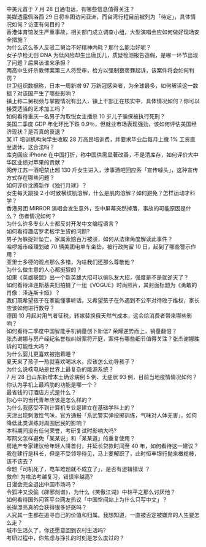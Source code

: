 中美元首于 7 月 28 日通电话，有哪些信息值得关注？  
美媒透露佩洛西 29 日将率团访问亚洲，而台湾行程目前被列为「待定」，具体情况如何？访亚有何目的？  
香港体育馆发生严重事故，相关部门成立调查小组，大型演唱会应如何做好现场安全措施？  
为什么这么多人反驳二舅治不好精神内耗？那什么能治好呢？  
女子孕检无创 DNA 为低风险却生出唐氏儿，质疑检测报告造假，是哪一环节出现了问题？后果该谁来承担？  
两高中生奸杀教师案第三人将受审，检方以强制猥亵罪起诉，该案件将会如何判罚？  
世卫组织数据称，日本一周新增 97 万新冠感染者，为全球最多，如何解读这一数据？对该国产生了哪些影响？  
镇上称二舅视频与掌握情况有出入，镇上干部正在核实中，具体情况如何？你可以接受适当的艺术加工吗？  
如何看待重庆一名男子为取悦女主播杀 10 岁儿子骗保被执行死刑？  
美国二季度 GDP 年化环比下跌 0.9％，但就业市场表现强劲，该如何评估美国经济现状？是否真的衰退？  
某 IT 培训机构向学生收取 28 万高昂培训费，并要求毕业后每月上缴 1% 工资直至退休，这合法吗？  
库克回应 iPhone 在中国打折，称中国供需显著改善，不是清库存，如何评价大中华区业绩对苹果的贡献？  
网传江苏一酒吧禁止超 130 斤女生进入，涉事酒吧回应系「宣传噱头」，这种宣传方式存在哪些问题？  
如何评价沈腾新作《独行月球》？  
女生每天跳操 2 小时致横纹肌溶解，什么是肌肉溶解？如何避免？怎样运动才科学？  
香港男团 MIRROR 演唱会发生意外，空中屏幕突然掉落，事故的可能原因是什么？ 伤者情况如何？  
为什么许多专业人士都反对开发中文编程语言？  
如何看待趣店罗老板学生贷的问题?  
男子为躲捉奸坠亡，家属索赔百万被驳，如何从法律角度解读此事件？  
哈啰城市经理划破 70 辆美团电单车坐垫，被行政拘留 10 日，起到了哪些警示作用？  
亚里士多德的观点那么多错，为啥我们还那么尊敬他？  
为什么做生意的人心都挺狠的？  
如果《英雄联盟》出一个新英雄大招可以偷队友大招，强度是不是就逆天了？  
如何看待泽连斯基夫妇拍摄了一组《VOGUE》时尚照片，其封面标题为《勇敢的肖像：泽连斯卡娅》？  
我们既希望孩子在家能懂事听话，又希望孩子在外遇到不公平对待敢于维权，家长应该如何进行教导？  
德国 10 月起对用气者征税，转嫁替换俄天然气成本，这会给消费者带来哪些影响？  
如何看待二季度中国智能手机销量创下新低? 荣耀逆势而上，销量翻倍？  
张杰谢娜与房产经纪名誉权纠纷案将开庭，案件有哪些细节值得关注？张杰谢娜胜诉的可能性大吗？  
为什么婴儿更喜欢被抱着睡？  
夏天来了孩子一热就喜欢喝冰水，应该怎么劝导孩子？  
为什么说核电站是世界上最复杂的能源系统？  
7 月 28 日山东新增本土确诊病例 5 例、无症状 93 例，目前当地疫情情况如何？  
你认为手机上最鸡肋的功能是哪一个？  
最省钱的订酒店方式是什么？  
你心中的当代青年应该是怎么样的？  
为什么我感受不到计算机专业是建立在基础学科上的？  
天津出现刺激性气味，官方通报「系武警实弹投掷训练，气味对人体无害」，如何降低此类训练对周围居民的影响？  
本科期间没有任何荣誉，考研复试时影响大吗?  
写网文怎样避免「某某说」和「某某道」的重复使用？  
房地产专家建议给年轻人降首付，并延长贷款时间至 40 年，如何看待这一建议？  
我在建行是科长，但是不受领导待见，马上要解职了，此时恒丰银行抛来橄榄枝，该不该去？  
命题「司机死了，电车难题就不成立了」，是否有逻辑错误 ？  
救命! 为啥法考越复习，错误率越高?  
日漫会完全退出中国市场吗？  
令狐冲又没偷《辟邪剑谱》，为什么《笑傲江湖》中林平之那么讨厌他？  
如何看待国外问答平台网友热议「中国空间站上为什么只写中文」？  
长得漂亮真的会获得很多好感吗？  
人究其一生都在追寻自己的价值和归属。我想知道，一直被否定被嫌弃的人生要怎么走？  
城市生活久了，你还愿意回到农村生活吗?  
考研过程中，你焦虑与挣扎的时刻是怎么度过的？  
